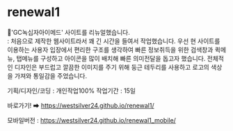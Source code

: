 # renewal1
💉'GC녹십자아이메드' 사이트를 리뉴얼했습니다.<br>
: 처음으로 제작한 웹사이트라서 꽤 긴 시간을 들여서 작업했습니다.
우선 현 사이트를 이용하는 사용자 입장에서 편리한 구조를 생각하여
빠른 정보취득을 위한 검색창과 퀵메뉴, 탭메뉴를 구성하고 아이콘을 많이 배치해 빠른 의미전달을 돕고자 했습니다.
전체적인 디자인은 부드럽고 깔끔한 이미지를 주기 위해 둥근 테두리를 사용하고 로고의 색상을 가져와 통일감을 주었습니다.


기획/디자인/코딩 : 개인작업100%
작업기간 : 15일

바로가기! ➡ https://westsilver24.github.io/renewal1/

모바일버전 : https://westsilver24.github.io/renewal1_mobile/

